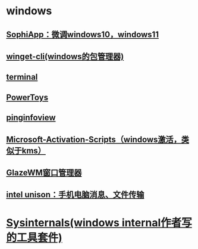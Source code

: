 # windows

## [SophiApp：微调windows10，windows11](https://github.com/Sophia-Community/SophiApp)

## [winget-cli(windows的包管理器)](https://github.com/microsoft/winget-cli)

## [terminal](https://github.com/microsoft/terminal)

## [PowerToys](https://github.com/microsoft/PowerToys)

## [pinginfoview](https://www.nirsoft.net/utils/multiple_ping_tool.html)

## [Microsoft-Activation-Scripts（windows激活，类似于kms）](https://github.com/massgravel/Microsoft-Activation-Scripts)

## [GlazeWM窗口管理器](https://github.com/lars-berger/GlazeWM)

## [intel unison：手机电脑消息、文件传输]()

# [Sysinternals(windows internal作者写的工具套件)](https://docs.microsoft.com/en-us/sysinternals/)
